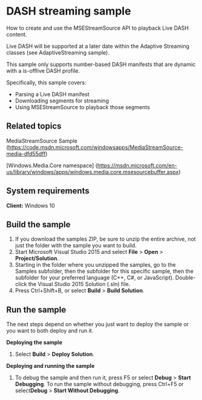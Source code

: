 <!---
  category: AudioVideoAndCamera
  samplefwlink: http://go.microsoft.com/fwlink/p/?LinkId=620563&clcid=0x409
--->

# DASH streaming sample

How to create and use the MSEStreamSource API to playback Live DASH content.

Live DASH will be supported at a later date within the Adaptive Streaming classes (see AdaptiveStreaming sample).

This sample only supports number-based DASH manifests that are dynamic with a is-offlive DASH profile. 

Specifically, this sample covers:

-   Parsing a Live DASH manifest
-   Downloading segments for streaming
-   Using MSEStreamSource to playback those segments

Related topics
--------------

MediaStreamSource Sample (https://code.msdn.microsoft.com/windowsapps/MediaStreamSource-media-dfd55dff)

[Windows.Media.Core namespace] (https://msdn.microsoft.com/en-us/library/windows/apps/windows.media.core.msesourcebuffer.aspx)


System requirements
-----------------------------

**Client:** Windows 10

Build the sample
----------------

1. If you download the samples ZIP, be sure to unzip the entire archive, not just the folder with the sample you want to build. 
2. Start Microsoft Visual Studio 2015 and select **File** \> **Open** \> **Project/Solution**.
3. Starting in the folder where you unzipped the samples, go to the Samples subfolder, then the subfolder for this specific sample, then the subfolder for your preferred language (C++, C#, or JavaScript). Double-click the Visual Studio 2015 Solution (.sln) file.
4. Press Ctrl+Shift+B, or select **Build** \> **Build Solution**.

Run the sample
--------------

The next steps depend on whether you just want to deploy the sample or you want to both deploy and run it.

**Deploying the sample**
1.  Select **Build** \> **Deploy Solution**.

**Deploying and running the sample**
1.  To debug the sample and then run it, press F5 or select **Debug** \> **Start Debugging**. To run the sample without debugging, press Ctrl+F5 or select**Debug** \> **Start Without Debugging**.




